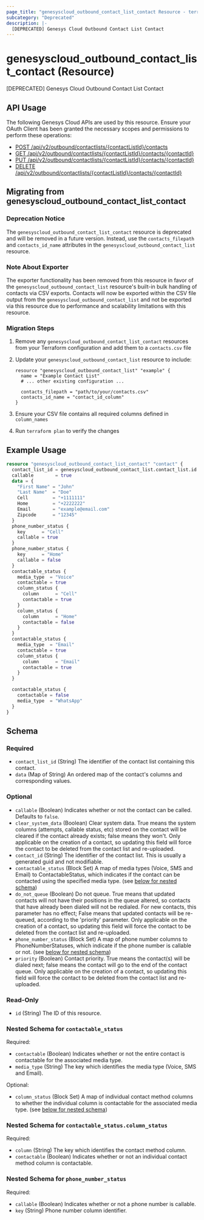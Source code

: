 ```yaml
---
page_title: "genesyscloud_outbound_contact_list_contact Resource - terraform-provider-genesyscloud"
subcategory: "Deprecated"
description: |-
  [DEPRECATED] Genesys Cloud Outbound Contact List Contact
---
```

# genesyscloud_outbound_contact_list_contact (Resource)

[DEPRECATED] Genesys Cloud Outbound Contact List Contact

## API Usage
The following Genesys Cloud APIs are used by this resource. Ensure your OAuth Client has been granted the necessary scopes and permissions to perform these operations:

- [POST /api/v2/outbound/contactlists/{contactListId}/contacts](https://developer.genesys.cloud/devapps/api-explorer#post-api-v2-outbound-contactlists--contactListId--contacts)
- [GET /api/v2/outbound/contactlists/{contactListId}/contacts/{contactId}](https://developer.genesys.cloud/devapps/api-explorer#get-api-v2-outbound-contactlists--contactListId--contacts--contactId-)
- [PUT /api/v2/outbound/contactlists/{contactListId}/contacts/{contactId}](https://developer.genesys.cloud/devapps/api-explorer#put-api-v2-outbound-contactlists--contactListId--contacts--contactId-)
- [DELETE /api/v2/outbound/contactlists/{contactListId}/contacts/{contactId}](https://developer.genesys.cloud/devapps/api-explorer#delete-api-v2-outbound-contactlists--contactListId--contacts--contactId-)

## Migrating from genesyscloud_outbound_contact_list_contact

### Deprecation Notice

The `genesyscloud_outbound_contact_list_contact` resource is deprecated and will be removed in a future version. Instead, use the `contacts_filepath` and `contacts_id_name` attributes in the `genesyscloud_outbound_contact_list` resource.

### Note About Exporter

The exporter functionality has been removed from this resource in favor of the `genesyscloud_outbound_contact_list` resource's built-in bulk handling of contacts via CSV exports. Contacts will now be exported within the CSV file output from the `genesyscloud_outbound_contact_list` and not be exported via this resource due to performance and scalability limitations with this resource.

### Migration Steps

1. Remove any `genesyscloud_outbound_contact_list_contact` resources from your Terraform configuration and add them to a `contacts.csv` file
2. Update your `genesyscloud_outbound_contact_list` resource to include:

   ```hcl
   resource "genesyscloud_outbound_contact_list" "example" {
     name = "Example Contact List"
     # ... other existing configuration ...

     contacts_filepath = "path/to/your/contacts.csv"
     contacts_id_name = "contact_id_column"
   }
   ```
3. Ensure your CSV file contains all required columns defined in `column_names`
4. Run `terraform plan` to verify the changes


## Example Usage

```terraform
resource "genesyscloud_outbound_contact_list_contact" "contact" {
  contact_list_id = genesyscloud_outbound_contact_list.contact_list.id
  callable        = true
  data = {
    "First Name" = "John"
    "Last Name"  = "Doe"
    Cell         = "+1111111"
    Home         = "+2222222"
    Email        = "example@email.com"
    Zipcode      = "12345"
  }
  phone_number_status {
    key      = "Cell"
    callable = true
  }
  phone_number_status {
    key      = "Home"
    callable = false
  }
  contactable_status {
    media_type  = "Voice"
    contactable = true
    column_status {
      column      = "Cell"
      contactable = true
    }
    column_status {
      column      = "Home"
      contactable = false
    }
  }
  contactable_status {
    media_type  = "Email"
    contactable = true
    column_status {
      column      = "Email"
      contactable = true
    }
  }

  contactable_status {
    contactable = false
    media_type  = "WhatsApp"
  }
}
```

<!-- schema generated by tfplugindocs -->
## Schema

### Required

- `contact_list_id` (String) The identifier of the contact list containing this contact.
- `data` (Map of String) An ordered map of the contact's columns and corresponding values.

### Optional

- `callable` (Boolean) Indicates whether or not the contact can be called. Defaults to `false`.
- `clear_system_data` (Boolean) Clear system data. True means the system columns (attempts, callable status, etc) stored on the contact will be cleared if the contact already exists; false means they won't.
Only applicable on the creation of a contact, so updating this field will force the contact to be deleted from the contact list and re-uploaded.
- `contact_id` (String) The identifier of the contact list. This is usually a generated guid and not modifiable.
- `contactable_status` (Block Set) A map of media types (Voice, SMS and Email) to ContactableStatus, which indicates if the contact can be contacted using the specified media type. (see [below for nested schema](#nestedblock--contactable_status))
- `do_not_queue` (Boolean) Do not queue. True means that updated contacts will not have their positions in the queue altered, so contacts that have already been dialed will not be redialed.
For new contacts, this parameter has no effect; False means that updated contacts will be re-queued, according to the 'priority' parameter.
Only applicable on the creation of a contact, so updating this field will force the contact to be deleted from the contact list and re-uploaded.
- `phone_number_status` (Block Set) A map of phone number columns to PhoneNumberStatuses, which indicate if the phone number is callable or not. (see [below for nested schema](#nestedblock--phone_number_status))
- `priority` (Boolean) Contact priority. True means the contact(s) will be dialed next; false means the contact will go to the end of the contact queue.
Only applicable on the creation of a contact, so updating this field will force the contact to be deleted from the contact list and re-uploaded.

### Read-Only

- `id` (String) The ID of this resource.

<a id="nestedblock--contactable_status"></a>
### Nested Schema for `contactable_status`

Required:

- `contactable` (Boolean) Indicates whether or not the entire contact is contactable for the associated media type.
- `media_type` (String) The key which identifies the media type (Voice, SMS and Email).

Optional:

- `column_status` (Block Set) A map of individual contact method columns to whether the individual column is contactable for the associated media type. (see [below for nested schema](#nestedblock--contactable_status--column_status))

<a id="nestedblock--contactable_status--column_status"></a>
### Nested Schema for `contactable_status.column_status`

Required:

- `column` (String) The key which identifies the contact method column.
- `contactable` (Boolean) Indicates whether or not an individual contact method column is contactable.



<a id="nestedblock--phone_number_status"></a>
### Nested Schema for `phone_number_status`

Required:

- `callable` (Boolean) Indicates whether or not a phone number is callable.
- `key` (String) Phone number column identifier.

